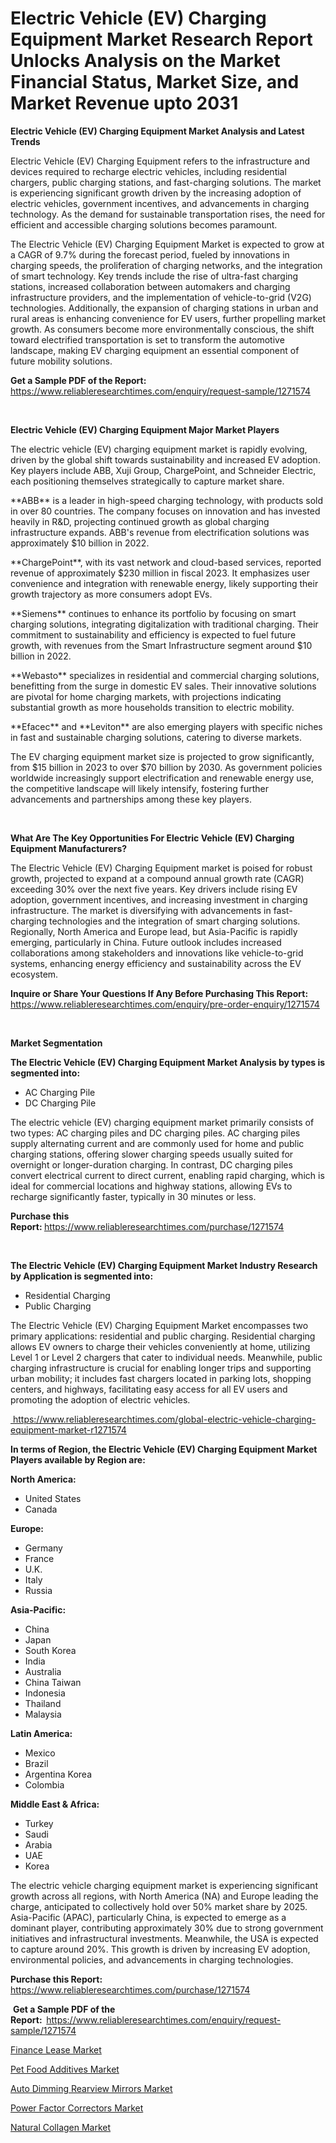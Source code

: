 <p><h1>Electric Vehicle (EV) Charging Equipment Market Research Report Unlocks Analysis on the Market Financial Status, Market Size, and Market Revenue upto 2031</h1></p><p><strong>Electric Vehicle (EV) Charging Equipment Market Analysis and Latest Trends</strong></p>
<p><p>Electric Vehicle (EV) Charging Equipment refers to the infrastructure and devices required to recharge electric vehicles, including residential chargers, public charging stations, and fast-charging solutions. The market is experiencing significant growth driven by the increasing adoption of electric vehicles, government incentives, and advancements in charging technology. As the demand for sustainable transportation rises, the need for efficient and accessible charging solutions becomes paramount.</p><p>The Electric Vehicle (EV) Charging Equipment Market is expected to grow at a CAGR of 9.7% during the forecast period, fueled by innovations in charging speeds, the proliferation of charging networks, and the integration of smart technology. Key trends include the rise of ultra-fast charging stations, increased collaboration between automakers and charging infrastructure providers, and the implementation of vehicle-to-grid (V2G) technologies. Additionally, the expansion of charging stations in urban and rural areas is enhancing convenience for EV users, further propelling market growth. As consumers become more environmentally conscious, the shift toward electrified transportation is set to transform the automotive landscape, making EV charging equipment an essential component of future mobility solutions.</p></p>
<p><strong>Get a Sample PDF of the Report:&nbsp;</strong> <a href="https://www.reliableresearchtimes.com/enquiry/request-sample/1271574?utm_campaign=1530&utm_medium=2&utm_source=Github&utm_content=ia&utm_term=08102024&utm_id=electric-vehicle-ev-charging-equipment">https://www.reliableresearchtimes.com/enquiry/request-sample/1271574</a></p>
<p>&nbsp;</p>
<p><strong>Electric Vehicle (EV) Charging Equipment Major Market Players</strong></p>
<p><p>The electric vehicle (EV) charging equipment market is rapidly evolving, driven by the global shift towards sustainability and increased EV adoption. Key players include ABB, Xuji Group, ChargePoint, and Schneider Electric, each positioning themselves strategically to capture market share.</p><p>**ABB** is a leader in high-speed charging technology, with products sold in over 80 countries. The company focuses on innovation and has invested heavily in R&D, projecting continued growth as global charging infrastructure expands. ABB's revenue from electrification solutions was approximately $10 billion in 2022.</p><p>**ChargePoint**, with its vast network and cloud-based services, reported revenue of approximately $230 million in fiscal 2023. It emphasizes user convenience and integration with renewable energy, likely supporting their growth trajectory as more consumers adopt EVs.</p><p>**Siemens** continues to enhance its portfolio by focusing on smart charging solutions, integrating digitalization with traditional charging. Their commitment to sustainability and efficiency is expected to fuel future growth, with revenues from the Smart Infrastructure segment around $10 billion in 2022.</p><p>**Webasto** specializes in residential and commercial charging solutions, benefitting from the surge in domestic EV sales. Their innovative solutions are pivotal for home charging markets, with projections indicating substantial growth as more households transition to electric mobility.</p><p>**Efacec** and **Leviton** are also emerging players with specific niches in fast and sustainable charging solutions, catering to diverse markets.</p><p>The EV charging equipment market size is projected to grow significantly, from $15 billion in 2023 to over $70 billion by 2030. As government policies worldwide increasingly support electrification and renewable energy use, the competitive landscape will likely intensify, fostering further advancements and partnerships among these key players.</p></p>
<p>&nbsp;</p>
<p><strong>What Are The Key Opportunities For Electric Vehicle (EV) Charging Equipment Manufacturers?</strong></p>
<p><p>The Electric Vehicle (EV) Charging Equipment market is poised for robust growth, projected to expand at a compound annual growth rate (CAGR) exceeding 30% over the next five years. Key drivers include rising EV adoption, government incentives, and increasing investment in charging infrastructure. The market is diversifying with advancements in fast-charging technologies and the integration of smart charging solutions. Regionally, North America and Europe lead, but Asia-Pacific is rapidly emerging, particularly in China. Future outlook includes increased collaborations among stakeholders and innovations like vehicle-to-grid systems, enhancing energy efficiency and sustainability across the EV ecosystem.</p></p>
<p><strong>Inquire or Share Your Questions If Any Before Purchasing This Report:</strong> <a href="https://www.reliableresearchtimes.com/enquiry/pre-order-enquiry/1271574?utm_campaign=1530&utm_medium=2&utm_source=Github&utm_content=ia&utm_term=08102024&utm_id=electric-vehicle-ev-charging-equipment">https://www.reliableresearchtimes.com/enquiry/pre-order-enquiry/1271574</a></p>
<p>&nbsp;</p>
<p><strong>Market Segmentation</strong></p>
<p><strong>The Electric Vehicle (EV) Charging Equipment Market Analysis by types is segmented into:</strong></p>
<p><ul><li>AC Charging Pile</li><li>DC Charging Pile</li></ul></p>
<p><p>The electric vehicle (EV) charging equipment market primarily consists of two types: AC charging piles and DC charging piles. AC charging piles supply alternating current and are commonly used for home and public charging stations, offering slower charging speeds usually suited for overnight or longer-duration charging. In contrast, DC charging piles convert electrical current to direct current, enabling rapid charging, which is ideal for commercial locations and highway stations, allowing EVs to recharge significantly faster, typically in 30 minutes or less.</p></p>
<p><strong>Purchase this Report:&nbsp;</strong><a href="https://www.reliableresearchtimes.com/purchase/1271574?utm_campaign=1530&utm_medium=2&utm_source=Github&utm_content=ia&utm_term=08102024&utm_id=electric-vehicle-ev-charging-equipment">https://www.reliableresearchtimes.com/purchase/1271574</a></p>
<p>&nbsp;</p>
<p><strong>The Electric Vehicle (EV) Charging Equipment Market Industry Research by Application is segmented into:</strong></p>
<p><ul><li>Residential Charging</li><li>Public Charging</li></ul></p>
<p><p>The Electric Vehicle (EV) Charging Equipment Market encompasses two primary applications: residential and public charging. Residential charging allows EV owners to charge their vehicles conveniently at home, utilizing Level 1 or Level 2 chargers that cater to individual needs. Meanwhile, public charging infrastructure is crucial for enabling longer trips and supporting urban mobility; it includes fast chargers located in parking lots, shopping centers, and highways, facilitating easy access for all EV users and promoting the adoption of electric vehicles.</p></p>
<p><a href="https://www.reliableresearchtimes.com/global-electric-vehicle-charging-equipment-market-r1271574?utm_campaign=1530&utm_medium=2&utm_source=Github&utm_content=ia&utm_term=08102024&utm_id=electric-vehicle-ev-charging-equipment">&nbsp;https://www.reliableresearchtimes.com/global-electric-vehicle-charging-equipment-market-r1271574</a></p>
<p><strong>In terms of Region, the Electric Vehicle (EV) Charging Equipment Market Players available by Region are:</strong></p>
<p>
    <p> <strong> North America: </strong>
        <ul>
            <li>United States</li>
            <li>Canada</li>
        </ul>
        </p> 
    <p> <strong> Europe: </strong>
        <ul>
            <li>Germany</li>
            <li>France</li>
            <li>U.K.</li>
            <li>Italy</li>
            <li>Russia</li>
        </ul>
        </p> 
    <p> <strong> Asia-Pacific: </strong>
        <ul>
            <li>China</li>
            <li>Japan</li>
            <li>South Korea</li>
            <li>India</li>
            <li>Australia</li>
            <li>China Taiwan</li>
            <li>Indonesia</li>
            <li>Thailand</li>
            <li>Malaysia</li>
        </ul>
        </p> 
    <p> <strong> Latin America: </strong>
        <ul>
            <li>Mexico</li>
            <li>Brazil</li>
            <li>Argentina Korea</li>
            <li>Colombia</li>
        </ul>
        </p> 
    <p> <strong> Middle East & Africa: </strong>
        <ul>
            <li>Turkey</li>
            <li>Saudi</li>
            <li>Arabia</li>
            <li>UAE</li>
            <li>Korea</li>
        </ul>
    </p>
    </p>
<p><p>The electric vehicle charging equipment market is experiencing significant growth across all regions, with North America (NA) and Europe leading the charge, anticipated to collectively hold over 50% market share by 2025. Asia-Pacific (APAC), particularly China, is expected to emerge as a dominant player, contributing approximately 30% due to strong government initiatives and infrastructural investments. Meanwhile, the USA is expected to capture around 20%. This growth is driven by increasing EV adoption, environmental policies, and advancements in charging technologies.</p></p>
<p><strong>Purchase this Report: </strong><a href="https://www.reliableresearchtimes.com/purchase/1271574?utm_campaign=1530&utm_medium=2&utm_source=Github&utm_content=ia&utm_term=08102024&utm_id=electric-vehicle-ev-charging-equipment">https://www.reliableresearchtimes.com/purchase/1271574</a></p>
<p>&nbsp;<strong>Get a Sample PDF of the Report:&nbsp;&nbsp;</strong><a href="https://www.reliableresearchtimes.com/enquiry/request-sample/1271574?utm_campaign=1530&utm_medium=2&utm_source=Github&utm_content=ia&utm_term=08102024&utm_id=electric-vehicle-ev-charging-equipment">https://www.reliableresearchtimes.com/enquiry/request-sample/1271574</a></p>
<p><strong></strong></p>
<p><p><a href="https://github.com/FahadAhmed712/Market-Research-Report-List-1/blob/main/finance-lease-market.md?utm_campaign=1530&utm_medium=2&utm_source=Github&utm_content=ia&utm_term=08102024&utm_id=electric-vehicle-ev-charging-equipment">Finance Lease Market</a></p><p><a href="https://www.linkedin.com/pulse/pet-food-additives-market-size-share-analysis-growth-trends-vbsrc?utm_campaign=1530&utm_medium=2&utm_source=Github&utm_content=ia&utm_term=08102024&utm_id=electric-vehicle-ev-charging-equipment">Pet Food Additives Market</a></p><p><a href="https://www.linkedin.com/pulse/global-auto-dimming-rearview-mirrors-market-share-growth-56vjc?utm_campaign=1530&utm_medium=2&utm_source=Github&utm_content=ia&utm_term=08102024&utm_id=electric-vehicle-ev-charging-equipment">Auto Dimming Rearview Mirrors Market</a></p><p><a href="https://www.linkedin.com/pulse/power-factor-correctors-market-trends-strategic-insights-fr9te?utm_campaign=1530&utm_medium=2&utm_source=Github&utm_content=ia&utm_term=08102024&utm_id=electric-vehicle-ev-charging-equipment">Power Factor Correctors Market</a></p><p><a href="https://www.linkedin.com/pulse/natural-collagen-market-dynamics-application-types-emerging-ehwoc?utm_campaign=1530&utm_medium=2&utm_source=Github&utm_content=ia&utm_term=08102024&utm_id=electric-vehicle-ev-charging-equipment">Natural Collagen Market</a></p></p>
